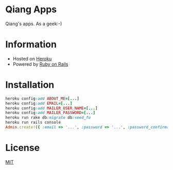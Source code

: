 Qiang Apps
==========

Qiang's apps. As a geek:-)

# Information

- Hosted on [Heroku](http://qiang-apps.herokuapp.com)
- Powered by [Ruby on Rails](http://rubyonrails.org)

# Installation

```ruby
heroku config:add ABOUT_ME=[...]
heroku config:add EMAIL=[...]
heroku config:add MAILER_USER_NAME=[...]
heroku config:add MAILER_PASSWORD=[...]
heroku run rake db:migrate db:seed_fu
heroku run rails console
Admin.create!({ :email => '...', :password => '...', :password_confirmation => '...' })
```

# License

[MIT](http://opensource.org/licenses/MIT)
